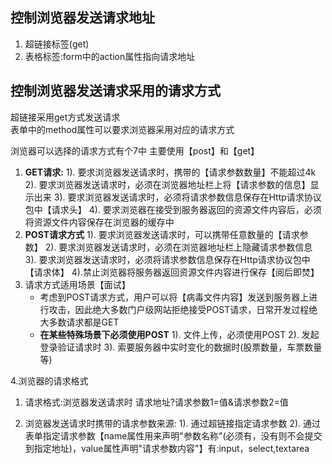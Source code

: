 ## 控制浏览器发送请求地址
1. 超链接标签(get)
2. 表格标签:form中的action属性指向请求地址

## 控制浏览器发送请求采用的请求方式
超链接采用get方式发送请求  
表单中的method属性可以要求浏览器采用对应的请求方式  

浏览器可以选择的请求方式有个7中
主要使用【post】和【get】
1. **GET请求:**
    1). 要求浏览器发送请求时，携带的【请求参数数量】不能超过4k
    2). 要求浏览器发送请求时，必须在浏览器地址栏上将【请求参数的信息】显示出来
    3). 要求浏览器发送请求时，必须将请求参数信息保存在Http请求协议包中【请求头】
    4). 要求浏览器在接受到服务器返回的资源文件内容后，必须将资源文件内容保存在浏览器的缓存中
2. **POST请求方式**
    1). 要求浏览器发送请求时，可以携带任意数量的【请求参数】 
    2). 要求浏览器发送请求时，必须在浏览器地址栏上隐藏请求参数信息
    3). 要求浏览器发送请求时，必须将请求参数信息保存在Http请求协议包中【请求体】
    4).禁止浏览器将服务器返回资源文件内容进行保存【阅后即焚】
3. 请求方式适用场景【面试】
    + 考虑到POST请求方式，用户可以将【病毒文件内容】发送到服务器上进行攻击，因此绝大多数门户级网站拒绝接受POST请求，日常开发过程绝大多数请求都是GET
    + **在某些特殊场景下必须使用POST**
        1). 文件上传，必须使用POST
        2). 发起登录验证请求时
        3). 索要服务器中实时变化的数据时(股票数量，车票数量等)

4.浏览器的请求格式
 1. 请求格式:浏览器发送请求时 请求地址?请求参数1=值&请求参数2=值

 2. 浏览器发送请求时携带的请求参数来源:
    1). 通过超链接指定请求参数 
    2). 通过表单指定请求参数【name属性用来声明"参数名称"(必须有，没有则不会提交到指定地址)，value属性声明"请求参数内容"】有:input，select,textarea


